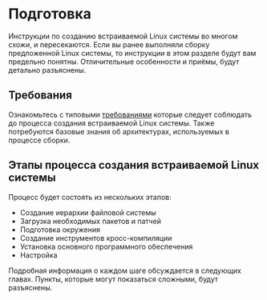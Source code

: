 # Подготовка

Инструкции по созданию встраиваемой Linux системы во многом схожи, и пересекаются. Если вы ранее выполняли сборку предложенной Linux системы, то инструкции в этом разделе будут вам предельно понятны. Отличительные особенности и приёмы, будут детально разъяснены.

## Требования

Ознакомьтесь с типовыми [требованиями](prepare/requrements) которые следует соблюдать до процесса создания встраиваемой Linux системы. Также потребуются базовые знания об архитектурах, используемых в процессе сборки.

## Этапы процесса создания встраиваемой Linux системы 

Процесс будет состоять из нескольких этапов:

- Создание иерархии файловой системы
- Загрузка необходимых пакетов и патчей
- Подготовка окружения
- Создание инструментов кросс-компиляции
- Установка основного программного обеспечения
- Настройка

Подробная информация о каждом шаге обсуждается в следующих главах. Пункты, которые могут показаться сложными, будут разъяснены.
